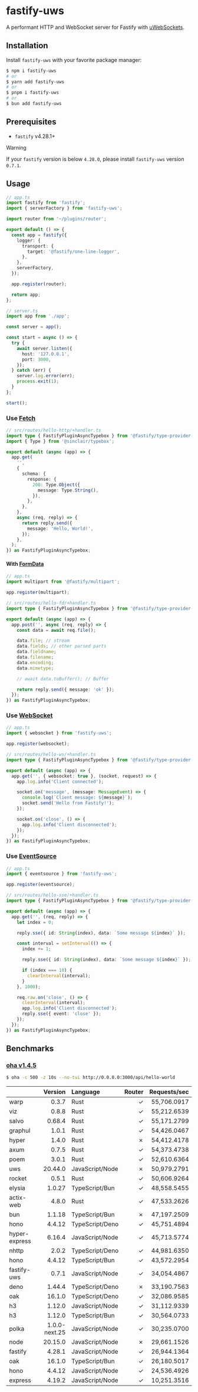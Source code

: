 # fastify-uws

A performant HTTP and WebSocket server for Fastify with [uWebSockets](https://github.com/uNetworking/uWebSockets.js).

## Installation

Install `fastify-uws` with your favorite package manager:

```sh
$ npm i fastify-uws
# or
$ yarn add fastify-uws
# or
$ pnpm i fastify-uws
# or
$ bun add fastify-uws
```

## Prerequisites

- `fastify` v4.28.1+

> [!WARNING]
> If your `fastify` version is below `4.28.0`, please install `fastify-uws` version `0.7.1`.

## Usage

```ts
// app.ts
import fastify from 'fastify';
import { serverFactory } from 'fastify-uws';

import router from '~/plugins/router';

export default () => {
  const app = fastify({
    logger: {
      transport: {
        target: '@fastify/one-line-logger',
      },
    },
    serverFactory,
  });

  app.register(router);

  return app;
};
```

```ts
// server.ts
import app from './app';

const server = app();

const start = async () => {
  try {
    await server.listen({
      host: '127.0.0.1',
      port: 3000,
    });
  } catch (err) {
    server.log.error(err);
    process.exit(1);
  }
};

start();
```

### Use [Fetch](https://developer.mozilla.org/en-US/docs/Web/API/Fetch_API)

```ts
// src/routes/hello-http/+handler.ts
import type { FastifyPluginAsyncTypebox } from '@fastify/type-provider-typebox';
import { Type } from '@sinclair/typebox';

export default (async (app) => {
  app.get(
    '',
    {
      schema: {
        response: {
          200: Type.Object({
            message: Type.String(),
          }),
        },
      },
    },
    async (req, reply) => {
      return reply.send({
        message: 'Hello, World!',
      });
    },
  );
}) as FastifyPluginAsyncTypebox;
```

#### With [FormData](https://developer.mozilla.org/en-US/docs/Web/API/FormData)

```ts
// app.ts
import multipart from '@fastify/multipart';

app.register(multipart);
```

```ts
// src/routes/hello-fd/+handler.ts
import type { FastifyPluginAsyncTypebox } from '@fastify/type-provider-typebox';

export default (async (app) => {
  app.post('', async (req, reply) => {
    const data = await req.file();

    data.file; // stream
    data.fields; // other parsed parts
    data.fieldname;
    data.filename;
    data.encoding;
    data.mimetype;

    // await data.toBuffer(); // Buffer

    return reply.send({ message: 'ok' });
  });
}) as FastifyPluginAsyncTypebox;
```

### Use [WebSocket](https://developer.mozilla.org/en-US/docs/Web/API/WebSocket)

```ts
// app.ts
import { websocket } from 'fastify-uws';

app.register(websocket);
```

```ts
// src/routes/hello-ws/+handler.ts
import type { FastifyPluginAsyncTypebox } from '@fastify/type-provider-typebox';

export default (async (app) => {
  app.get('', { websocket: true }, (socket, request) => {
    app.log.info('Client connected');

    socket.on('message', (message: MessageEvent) => {
      console.log(`Client message: ${message}`);
      socket.send('Hello from Fastify!');
    });

    socket.on('close', () => {
      app.log.info('Client disconnected');
    });
  });
}) as FastifyPluginAsyncTypebox;
```

### Use [EventSource](https://developer.mozilla.org/en-US/docs/Web/API/EventSource)

```ts
// app.ts
import { eventsource } from 'fastify-uws';

app.register(eventsource);
```

```ts
// src/routes/hello-sse/+handler.ts
import type { FastifyPluginAsyncTypebox } from '@fastify/type-provider-typebox';

export default (async (app) => {
  app.get('', (req, reply) => {
    let index = 0;

    reply.sse({ id: String(index), data: `Some message ${index}` });

    const interval = setInterval(() => {
      index += 1;

      reply.sse({ id: String(index), data: `Some message ${index}` });

      if (index === 10) {
        clearInterval(interval);
      }
    }, 1000);

    req.raw.on('close', () => {
      clearInterval(interval);
      app.log.info('Client disconnected');
      reply.sse({ event: 'close' });
    });
  });
}) as FastifyPluginAsyncTypebox;
```

## Benchmarks

### [oha v1.4.5](https://github.com/hatoo/oha)

```sh
$ oha -c 500 -z 10s --no-tui http://0.0.0.0:3000/api/hello-world
```

|               |       Version | Language        | Router | Requests/sec |
| :------------ | ------------: | :-------------- | -----: | -----------: |
| warp          |         0.3.7 | Rust            |      ✓ |  55,706.0917 |
| viz           |         0.8.8 | Rust            |      ✓ |  55,212.6539 |
| salvo         |        0.68.4 | Rust            |      ✓ |  55,171.2799 |
| graphul       |         1.0.1 | Rust            |      ✓ |  54,426.0467 |
| hyper         |         1.4.0 | Rust            |      ✗ |  54,412.4178 |
| axum          |         0.7.5 | Rust            |      ✓ |  54,373.4738 |
| poem          |         3.0.1 | Rust            |      ✓ |  52,610.6364 |
| uws           |       20.44.0 | JavaScript/Node |      ✗ |  50,979.2791 |
| rocket        |         0.5.1 | Rust            |      ✓ |  50,606.9264 |
| elysia        |        1.0.27 | TypeScript/Bun  |      ✓ |  48,558.5455 |
| actix-web     |         4.8.0 | Rust            |      ✓ |  47,533.2626 |
| bun           |        1.1.18 | TypeScript/Bun  |      ✗ |  47,197.2509 |
| hono          |        4.4.12 | TypeScript/Deno |      ✓ |  45,751.4894 |
| hyper-express |        6.16.4 | JavaScript/Node |      ✓ |  45,713.5774 |
| nhttp         |         2.0.2 | TypeScript/Deno |      ✓ |  44,981.6350 |
| hono          |        4.4.12 | TypeScript/Bun  |      ✓ |  43,572.2954 |
| fastify-uws   |         0.7.1 | JavaScript/Node |      ✓ |  34,054.4867 |
| deno          |        1.44.4 | TypeScript/Deno |      ✗ |  33,190.7563 |
| oak           |        16.1.0 | TypeScript/Deno |      ✓ |  32,086.9585 |
| h3            |        1.12.0 | JavaScript/Node |      ✓ |  31,112.9339 |
| h3            |        1.12.0 | TypeScript/Bun  |      ✓ |  30,564.0733 |
| polka         | 1.0.0-next.25 | JavaScript/Node |      ✓ |  30,235.0700 |
| node          |       20.15.0 | JavaScript/Node |      ✗ |  29,661.1526 |
| fastify       |        4.28.1 | JavaScript/Node |      ✓ |  26,944.1364 |
| oak           |        16.1.0 | TypeScript/Bun  |      ✓ |  26,180.5017 |
| hono          |        4.4.12 | JavaScript/Node |      ✓ |  24,536.4926 |
| express       |        4.19.2 | JavaScript/Node |      ✓ |  10,251.3516 |
